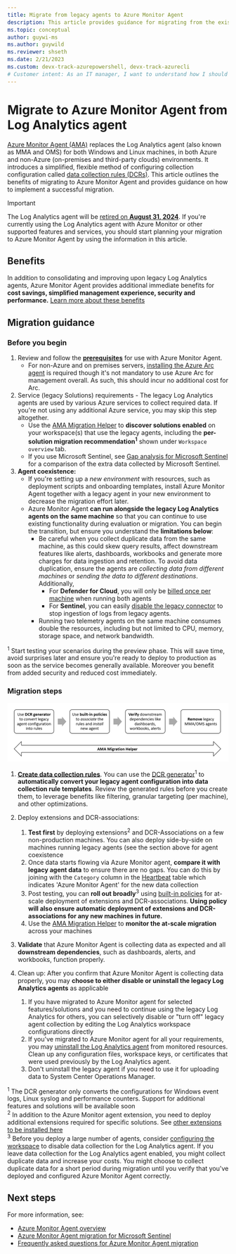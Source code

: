 ```yaml
---
title: Migrate from legacy agents to Azure Monitor Agent
description: This article provides guidance for migrating from the existing legacy agents to the new Azure Monitor Agent (AMA) and data collection rules (DCRs).
ms.topic: conceptual
author: guywi-ms
ms.author: guywild
ms.reviewer: shseth
ms.date: 2/21/2023 
ms.custom: devx-track-azurepowershell, devx-track-azurecli
# Customer intent: As an IT manager, I want to understand how I should move from using legacy agents to Azure Monitor Agent.
---
```


# Migrate to Azure Monitor Agent from Log Analytics agent

[Azure Monitor Agent (AMA)](./agents-overview.md) replaces the Log Analytics agent (also known as MMA and OMS) for both Windows and Linux machines, in both Azure and non-Azure (on-premises and third-party clouds) environments. It introduces a simplified, flexible method of configuring collection configuration called [data collection rules (DCRs)](../essentials/data-collection-rule-overview.md). This article outlines the benefits of migrating to Azure Monitor Agent and provides guidance on how to implement a successful migration.

> [!IMPORTANT]
> The Log Analytics agent will be [retired on **August 31, 2024**](https://azure.microsoft.com/updates/were-retiring-the-log-analytics-agent-in-azure-monitor-on-31-august-2024/). If you're currently using the Log Analytics agent with Azure Monitor or other supported features and services, you should start planning your migration to Azure Monitor Agent by using the information in this article.

## Benefits

In addition to consolidating and improving upon legacy Log Analytics agents, Azure Monitor Agent provides additional immediate benefits for **cost savings, simplified management experience, security and performance.** [Learn more about these benefits](./azure-monitor-agent-overview.md)


## Migration guidance

### Before you begin
1. Review and follow the **[prerequisites](./azure-monitor-agent-manage.md#prerequisites)** for use with Azure Monitor Agent. 
    - For non-Azure and on premises servers, [installing the Azure Arc agent](../../azure-arc/servers/agent-overview.md) is required though it's not mandatory to use Azure Arc for management overall. As such, this should incur no additional cost for Arc. 
2. Service (legacy Solutions) requirements - The legacy Log Analytics agents are used by various Azure services to collect required data. If you're not using any additional Azure service, you may skip this step altogether.   
    - Use the [AMA Migration Helper](./azure-monitor-agent-migration-tools.md#using-ama-migration-helper) to **discover solutions enabled** on your workspace(s) that use the legacy agents, including the **per-solution migration recommendation<sup>1</sup>** shown under `Workspace overview` tab. 
    - If you use Microsoft Sentinel, see [Gap analysis for Microsoft Sentinel](../../sentinel/ama-migrate.md#gap-analysis-between-agents) for a comparison of the extra data collected by Microsoft Sentinel.  
3. **Agent coexistence:** 
    - If you're setting up a *new environment* with resources, such as deployment scripts and onboarding templates, install Azure Monitor Agent together with a legacy agent in your new environment to decrease the migration effort later.
    - Azure Monitor Agent **can run alongside the legacy Log Analytics agents on the same machine** so that you can continue to use existing functionality during evaluation or migration. You can begin the transition, but ensure you understand the **limitations below**:
        - Be careful when you collect duplicate data from the same machine, as this could skew query results, affect downstream features like alerts, dashboards, workbooks and generate more charges for data ingestion and retention. To avoid data duplication, ensure the agents are *collecting data from different machines* or *sending the data to different destinations*. Additionally,
            - For **Defender for Cloud**, you will only be [billed once per machine](../../defender-for-cloud/auto-deploy-azure-monitoring-agent.md#impact-of-running-with-both-the-log-analytics-and-azure-monitor-agents) when running both agents 
            - For **Sentinel**, you can easily [disable the legacy connector](../../sentinel/ama-migrate.md#recommended-migration-plan) to stop ingestion of logs from legacy agents.    
        - Running two telemetry agents on the same machine consumes double the resources, including but not limited to CPU, memory, storage space, and network bandwidth.

<sup>1</sup> Start testing your scenarios during the preview phase. This will save time, avoid surprises later and ensure you're ready to deploy to production as soon as the service becomes generally available. Moreover you benefit from added security and reduced cost immediately.  

### Migration steps
![Flow diagram that shows the steps involved in agent migration and how the migration tools help in generating DCRs and tracking the entire migration process.](media/azure-monitor-agent-migration/mma-to-ama-migration-steps.png)  

1. **[Create data collection rules](./data-collection-rule-azure-monitor-agent.md#create-a-data-collection-rule)**. You can use the [DCR generator](./azure-monitor-agent-migration-tools.md#installing-and-using-dcr-config-generator)<sup>1</sup> to **automatically convert your legacy agent configuration into data collection rule templates**. Review the generated rules before you create them, to leverage benefits like filtering, granular targeting (per machine), and other optimizations.  

2. Deploy extensions and DCR-associations: 
    1. **Test first** by deploying extensions<sup>2</sup> and DCR-Associations on a few non-production machines. You can also deploy side-by-side on machines running legacy agents (see the section above for agent coexistence
    2. Once data starts flowing via Azure Monitor agent, **compare it with legacy agent data** to ensure there are no gaps. You can do this by joining with the `Category` column in the [Heartbeat](/azure/azure-monitor/reference/tables/heartbeat) table which indicates 'Azure Monitor Agent' for the new data collection
    3. Post testing, you can **roll out broadly**<sup>3</sup> using [built-in policies]() for at-scale deployment of extensions and DCR-associations. **Using policy will also ensure automatic deployment of extensions and DCR-associations for any new machines in future.**
    4. Use the [AMA Migration Helper](./azure-monitor-agent-migration-tools.md#using-ama-migration-helper) to **monitor the at-scale migration** across your machines  
    
3. **Validate** that Azure Monitor Agent is collecting data as expected and all **downstream dependencies**, such as dashboards, alerts, and workbooks, function properly.  

4. Clean up: After you confirm that Azure Monitor Agent is collecting data properly, you may **choose to either disable or uninstall the legacy Log Analytics agents** as applicable
    1. If you have migrated to Azure Monitor agent for selected features/solutions and you need to continue using the legacy Log Analytics for others, you can selectively disable or "turn off" legacy agent collection by editing the Log Analytics workspace configurations directly
    2. If you've migrated to Azure Monitor agent for all your requirements, you may [uninstall the Log Analytics agent](./agent-manage.md#uninstall-agent) from monitored resources. Clean up any configuration files, workspace keys, or certificates that were used previously by the Log Analytics agent.
    3. Don't uninstall the legacy agent if you need to use it for uploading data to System Center Operations Manager.


<sup>1</sup> The DCR generator only converts the configurations for Windows event logs, Linux syslog and performance counters. Support for additional features and solutions will be available soon  
<sup>2</sup> In addition to the Azure Monitor agent extension, you need to deploy additional extensions required for specific solutions. See [other extensions to be installed here](./agents-overview.md#supported-services-and-features)  
<sup>3</sup> Before you deploy a large number of agents, consider [configuring the workspace](agent-data-sources.md) to disable data collection for the Log Analytics agent. If you leave data collection for the Log Analytics agent enabled, you might collect duplicate data and increase your costs. You might choose to collect duplicate data for a short period during migration until you verify that you've deployed and configured Azure Monitor Agent correctly.  



## Next steps

For more information, see:

- [Azure Monitor Agent overview](agents-overview.md)
- [Azure Monitor Agent migration for Microsoft Sentinel](../../sentinel/ama-migrate.md)
- [Frequently asked questions for Azure Monitor Agent migration](/azure/azure-monitor/faq#azure-monitor-agent)
